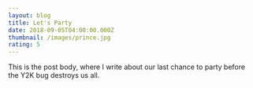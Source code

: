 ```yaml
---
layout: blog
title: Let's Party
date: 2018-09-05T04:00:00.000Z
thumbnail: /images/prince.jpg
rating: 5
---
```


This is the post body, where I write about our last chance to party before the Y2K bug destroys us all.
